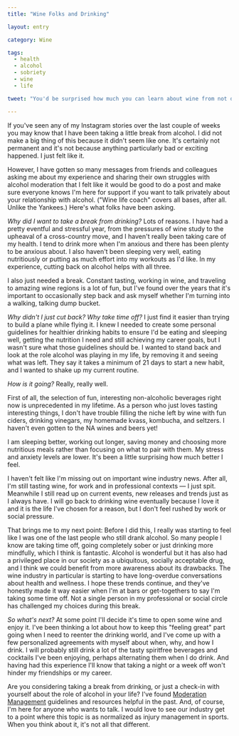 ```yaml
---
title: "Wine Folks and Drinking"

layout: entry

category: Wine

tags:
  - health
  - alcohol
  - sobriety
  - wine
  - life

tweet: "You'd be surprised how much you can learn about wine from not drinking."

---
```

If you've seen any of my Instagram stories over the last couple of weeks you may know that I have been taking a little break from alcohol. I did not make a big thing of this because it didn't seem like one. It's certainly not permanent and it's not because anything particularly bad or exciting happened. I just felt like it.

However, I have gotten so many messages from friends and colleagues asking me about my experience and sharing their own struggles with alcohol moderation that I felt like it would be good to do a post and make sure everyone knows I'm here for support if you want to talk privately about your relationship with alcohol. ("Wine life coach" covers all bases, after all. Unlike the Yankees.) Here's what folks have been asking.

_Why did I want to take a break from drinking?_
Lots of reasons. I have had a pretty eventful and stressful year, from the pressures of wine study to the upheaval of a cross-country move, and I haven't really been taking care of my health. I tend to drink more when I'm anxious and there has been plenty to be anxious about. I also haven't been sleeping very well, eating nutritiously or putting as much effort into my workouts as I'd like. In my experience, cutting back on alcohol helps with all three.

I also just needed a break. Constant tasting, working in wine, and traveling to amazing wine regions is a lot of fun, but I've found over the years that it's important to occasionally step back and ask myself whether I'm turning into a walking, talking dump bucket. 

_Why didn't I just cut back? Why take time off?_
I just find it easier than trying to build a plane while flying it. I knew I needed to create some personal guidelines for healthier drinking habits to ensure I'd be eating and sleeping well, getting the nutrition I need and still achieving my career goals, but I wasn't sure what those guidelines should be. I wanted to stand back and look at the role alcohol was playing in my life, by removing it and seeing what was left. They say it takes a minimum of 21 days to start a new habit, and I wanted to shake up my current routine. 

_How is it going?_
Really, really well.

First of all, the selection of fun, interesting non-alcoholic beverages right now is unprecedented in my lifetime. As a person who just loves tasting interesting things, I don't have trouble filling the niche left by wine with fun ciders, drinking vinegars, my homemade kvass, kombucha, and seltzers. I haven't even gotten to the NA wines and beers yet! 

I am sleeping better, working out longer, saving money and choosing more nutritious meals rather than focusing on what to pair with them. My stress and anxiety levels are lower. It's been a little surprising how much better I feel.

I haven't felt like I'm missing out on important wine industry news. After all, I'm still tasting wine, for work and in professional contexts — I just spit. Meanwhile I still read up on current events, new releases and trends just as I always have. I will go back to drinking wine eventually because I love it and it is the life I've chosen for a reason, but I don't feel rushed by work or social pressure. 

That brings me to my next point: Before I did this, I really was starting to feel like I was one of the last people who still drank alcohol. So many people I know are taking time off, going completely sober or just drinking more mindfully, which I think is fantastic. Alcohol is wonderful but it has also had a privileged place in our society as a ubiquitous, socially acceptable drug, and I think we could benefit from more awareness about its drawbacks. The wine industry in particular is starting to have long-overdue conversations about health and wellness. I hope these trends continue, and they've honestly made it way easier when I'm at bars or get-togethers to say I'm taking some time off. Not a single person in my professional or social circle has challenged my choices during this break. 

_So what's next?_
At some point I'll decide it's time to open some wine and enjoy it. I've been thinking a lot about how to keep this "feeling great" part going when I need to reenter the drinking world, and I've come up with a few personalized agreements with myself about when, why, and how I drink. I will probably still drink a lot of the tasty spiritfree beverages and cocktails I've been enjoying, perhaps alternating them when I do drink. And having had this experience I'll know that taking a night or a week off won't hinder my friendships or my career. 

Are you considering taking a break from drinking, or just a check-in with yourself about the role of alcohol in your life? I've found [Moderation Management](https://moderation.org/) guidelines and resources helpful in the past. And, of course, I'm here for anyone who wants to talk. I would love to see our industry get to a point where this topic is as normalized as injury management in sports. When you think about it, it's not all that different. 